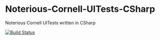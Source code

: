 # Noterious-Cornell-UITests-CSharp
Noterious Cornell UITests written in CSharp

[![Build Status](https://dev.azure.com/kondi84/Holmes/_apis/build/status/konradnogalski.Noterious-Cornell-UITests-CSharp?branchName=master)](https://dev.azure.com/kondi84/Holmes/_build/latest?definitionId=1&branchName=master)
